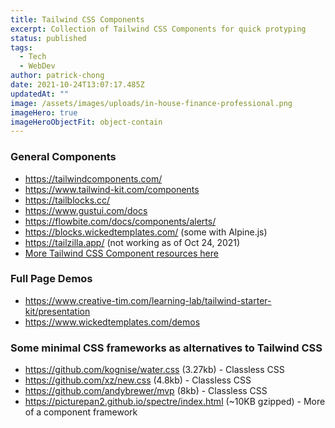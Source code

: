 ```yaml
---
title: Tailwind CSS Components
excerpt: Collection of Tailwind CSS Components for quick protyping
status: published
tags:
  - Tech
  - WebDev
author: patrick-chong
date: 2021-10-24T13:07:17.485Z
updatedAt: ""
image: /assets/images/uploads/in-house-finance-professional.png
imageHero: true
imageHeroObjectFit: object-contain
---
```


### General Components

- https://tailwindcomponents.com/
- https://www.tailwind-kit.com/components
- https://tailblocks.cc/
- https://www.gustui.com/docs
- https://flowbite.com/docs/components/alerts/
- https://blocks.wickedtemplates.com/ (some with Alpine.js)
- https://tailzilla.app/ (not working as of Oct 24, 2021)
- [More Tailwind CSS Component resources here](https://dev.to/narottam04/free-tailwind-components-for-your-next-project-2gka)

### Full Page Demos

- https://www.creative-tim.com/learning-lab/tailwind-starter-kit/presentation
- https://www.wickedtemplates.com/demos

### Some minimal CSS frameworks as alternatives to Tailwind CSS

- https://github.com/kognise/water.css (3.27kb) - Classless CSS
- https://github.com/xz/new.css (4.8kb) - Classless CSS
- https://github.com/andybrewer/mvp (8kb) - Classless CSS
- https://picturepan2.github.io/spectre/index.html (~10KB gzipped) - More of a component framework
